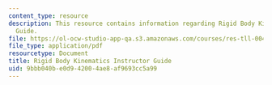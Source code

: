 ```yaml
---
content_type: resource
description: This resource contains information regarding Rigid Body Kinematics Instructor
  Guide.
file: https://ol-ocw-studio-app-qa.s3.amazonaws.com/courses/res-tll-004-stem-concept-videos-fall-2013/9bbb040be0d942004ae8af9693cc5a99_MITRES_TLL-004F13_RBKin_IG.pdf
file_type: application/pdf
resourcetype: Document
title: Rigid Body Kinematics Instructor Guide
uid: 9bbb040b-e0d9-4200-4ae8-af9693cc5a99
---
```

